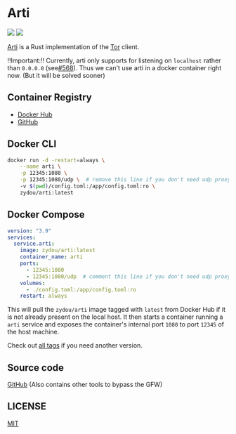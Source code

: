 # Arti

![](https://img.shields.io/docker/stars/zydou/arti.svg) ![](https://img.shields.io/docker/pulls/zydou/arti.svg)

[Arti](https://gitlab.torproject.org/tpo/core/arti) is a Rust implementation
of the [Tor](https://www.torproject.org/) client.

‼️Important:‼️ Currently, arti only supports for listening on `localhost` rather than `0.0.0.0` (see[#568](https://gitlab.torproject.org/tpo/core/arti/-/issues/568)). Thus we can't use arti in a docker container right now. (But it will be solved sooner)

## Container Registry

- [Docker Hub](https://hub.docker.com/r/zydou/arti)
- [GitHub](https://github.com/users/zydou/packages/container/package/arti)

## Docker CLI

```bash
docker run -d -restart=always \
    --name arti \
    -p 12345:1080 \
    -p 12345:1080/udp \  # remove this line if you don't need udp proxy
    -v $(pwd)/config.toml:/app/config.toml:ro \
    zydou/arti:latest
```

## Docker Compose

```yml
version: "3.9"
services:
  service.arti:
    image: zydou/arti:latest
    container_name: arti
    ports:
      - 12345:1080
      - 12345:1080/udp  # comment this line if you don't need udp proxy
    volumes:
      - ./config.toml:/app/config.toml:ro
    restart: always
```

This will pull the `zydou/arti` image tagged with `latest` from Docker Hub if it is not already present on the local host. It then starts a container running a `arti` service and exposes the container's internal port `1080` to port `12345` of the host machine.

Check out [all tags](https://hub.docker.com/r/zydou/arti/tags) if you need another version.

## Source code

[GitHub](https://github.com/zydou/gfw) (Also contains other tools to bypass the GFW)

## LICENSE

[MIT](https://github.com/zydou/gfw/blob/master/LICENSE)
